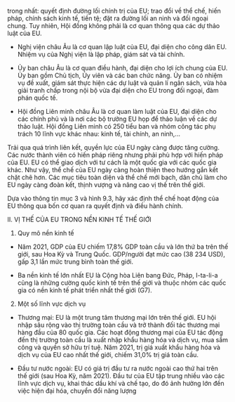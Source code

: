 trong nhất: quyết định đường lối chính trị của EU; trao đổi về thể chế, hiến pháp, chính sách kinh tế, tiền tệ; đặt ra đường lối an ninh và đối ngoại chung. Tuy nhiên, Hội đồng không phải là cơ quan thông qua các dự thảo luật của EU.

- Nghị viện châu Âu là cơ quan lập luật của EU, đại diện cho công dân EU. Nhiệm vụ của Nghị viện là lập pháp, giám sát và tài chính.

- Ủy ban châu Âu là cơ quan điều hành, đại diện cho lợi ích chung của EU. Ủy ban gồm Chủ tịch, Ủy viên và các ban chức năng. Ủy ban có nhiệm vụ đề xuất, giám sát thực hiện các dự luật và quản lí ngân sách, vừa hòa giải tranh chấp trong nội bộ vừa đại diện cho EU trong đối ngoại, đàm phán quốc tế.

- Hội đồng Liên minh châu Âu là cơ quan làm luật của EU, đại diện cho các chính phủ và là nơi các bộ trưởng EU họp để thảo luận về các dự thảo luật. Hội đồng Liên minh có 250 tiểu ban và nhóm công tác phụ trách 10 lĩnh vực khác nhau: kinh tế, tài chính, an ninh,...

Trải qua quá trình liên kết, quyền lực của EU ngày càng được tăng cường. Các nước thành viên có hiến pháp riêng nhưng phải phù hợp với hiến pháp của EU. EU có thể giao dịch với tư cách là một quốc gia với các quốc gia khác. Như vậy, thể chế của EU ngày càng hoàn thiện theo hướng gắn kết chặt chẽ hơn. Các mục tiêu toàn diện và thể chế mới bạch, dân chủ làm cho EU ngày càng đoàn kết, thịnh vượng và nâng cao vị thế trên thế giới.

Dựa vào thông tin mục 3 và hình 9.3, hãy xác định thể chế hoạt động của EU thông qua bốn cơ quan ra quyết định và điều hành chính.

II. VỊ THẾ CỦA EU TRONG NỀN KINH TẾ THẾ GIỚI

1. Quy mô nền kinh tế

- Năm 2021, GDP của EU chiếm 17,8% GDP toàn cầu và lớn thứ ba trên thế giới, sau Hoa Kỳ và Trung Quốc. GDP/người đạt mức cao (38 234 USD), gấp 3,1 lần mức trung bình toàn thế giới.

- Ba nền kinh tế lớn nhất EU là Cộng hòa Liên bang Đức, Pháp, I-ta-li-a cũng là những cường quốc kinh tế trên thế giới và thuộc nhóm các quốc gia có nền kinh tế phát triển nhất thế giới (G7).

2. Một số lĩnh vực dịch vụ

- Thương mại: EU là một trung tâm thương mại lớn trên thế giới. EU hội nhập sâu rộng vào thị trường toàn cầu và trở thành đối tác thương mại hàng đầu của 80 quốc gia. Các hoạt động thương mại của EU tác động đến thị trường toàn cầu là xuất nhập khẩu hàng hóa và dịch vụ, mua sắm công và quyền sở hữu trí tuệ. Năm 2021, trị giá xuất khẩu hàng hóa và dịch vụ của EU cao nhất thế giới, chiếm 31,0% trị giá toàn cầu.

- Đầu tư nước ngoài: EU có giá trị đầu tư ra nước ngoài cao thứ hai trên thế giới (sau Hoa Kỳ, năm 2021). Đầu tư của EU tập trung nhiều vào các lĩnh vực dịch vụ, khai thác dầu khí và chế tạo, do đó ảnh hưởng lớn đến việc hiện đại hóa, chuyển đổi năng lượng
